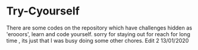 # Try-Cyourself
There are some codes on the repository which have challenges hidden as 'erooors', learn and code yourself.
sorry for staying out for reach for long time , its just that I was busy doing some other chores.
Edit 2 13/01/2020
